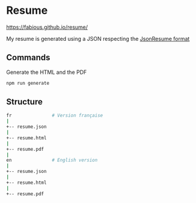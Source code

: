 # Resume

https://fabious.github.io/resume/

My resume is generated using a JSON respecting the [JsonResume format](https://jsonresume.org/)

## Commands

Generate the HTML and the PDF
```sh
npm run generate

```

## Structure

```sh
fr               # Version française
|
+-- resume.json
|
+-- resume.html
|
+-- resume.pdf
|
en               # English version
|
+-- resume.json
|
+-- resume.html
|
+-- resume.pdf
```

